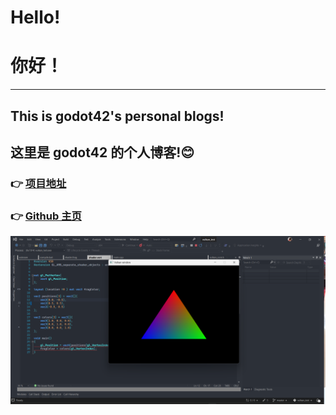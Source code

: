 # Hello!

# 你好！

---
## This is godot42's personal blogs!

## 这里是 godot42 的个人博客!😊

### 👉 <a href=https://github.com/godotc/godotc.github.io>项目地址 </a>

### 👉 <a href ="https://github.com/godotc">Github 主页</a>

![phpto](./attachments/2.png)
